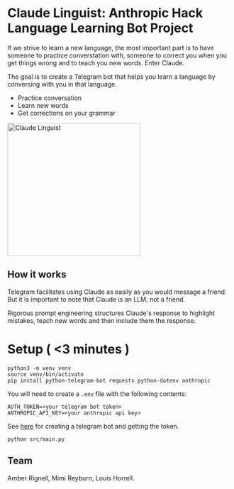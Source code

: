 # Claude Linguist: Anthropic Hack Language Learning Bot Project
If we strive to learn a new language, the most important part is to have someone to practice converstation with, someone to correct you when you get things wrong and to teach you new words. Enter Claude.

The goal is to create a Telegram bot that helps you learn a language by conversing with you in that language.

* Practice conversation 
* Learn new words
* Get corrections on your grammar

<img src="https://github.com/amberrignell/anthropic-hack-2023/assets/79009541/96051729-567d-4b7d-a759-9ebaad18aa0d" alt="Claude Linguist" width="300">

## How it works
Telegram facilitates using Claude as easily as you would message a friend. But it is important to note that Claude is an LLM, not a friend. 

Rigorous prompt engineering structures Claude's response to highlight mistakes, teach new words and then include them the response.

# Setup ( <3 minutes )
```
python3 -m venv venv
source venv/bin/activate
pip install python-telegram-bot requests python-dotenv anthropic
```

You will need to create a `.env` file with the following contents:
```
AUTH_TOKEN=<your telegram bot token>
ANTHROPIC_API_KEY=<your anthropic api key>
```

See [here](https://core.telegram.org/bots/features#creating-a-new-bot) for creating a telegram bot and getting the token.

```
python src/main.py
```
## Team
Amber Rignell, Mimi Reyburn, Louis Horrell.
